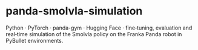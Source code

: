# panda-smolvla-simulation
Python · PyTorch · panda-gym · Hugging Face · fine‑tuning, evaluation and real‑time simulation of the Smolvla policy on the Franka Panda robot in PyBullet environments.
